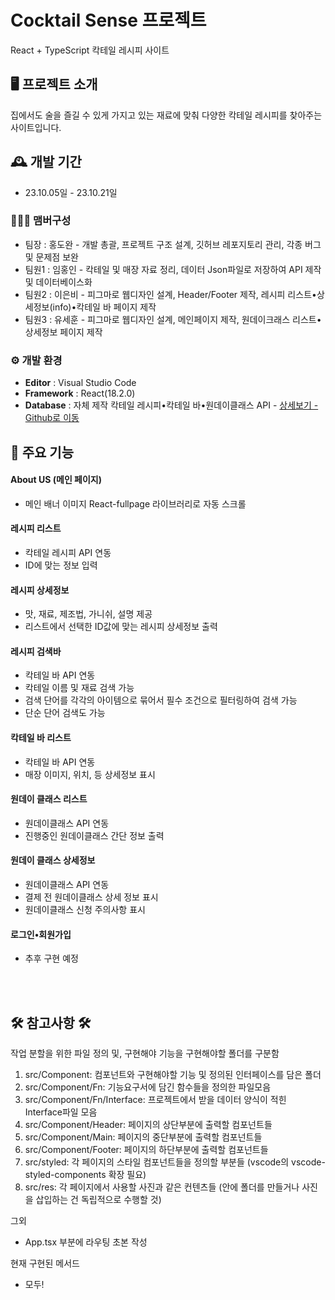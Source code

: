 
# Cocktail Sense 프로젝트
React + TypeScript 칵테일 레시피 사이트


## 🖥️ 프로젝트 소개
집에서도 술을 즐길 수 있게 가지고 있는 재료에 맞춰 다양한 칵테일 레시피를 찾아주는 사이트입니다.
<br>

## 🕰️ 개발 기간
* 23.10.05일 - 23.10.21일

### 🧑‍🤝‍🧑 맴버구성
 - 팀장  : 홍도완 - 개발 총괄, 프로젝트 구조 설계, 깃허브 레포지토리 관리, 각종 버그 및 문제점 보완
 - 팀원1 : 임홍인 - 칵테일 및 매장 자료 정리, 데이터 Json파일로 저장하여 API 제작 및 데이터베이스화
 - 팀원2 : 이은비 - 피그마로 웹디자인 설계, Header/Footer 제작, 레시피 리스트•상세정보(info)•칵테일 바 페이지 제작
 - 팀원3 : 유세훈 - 피그마로 웹디자인 설계, 메인페이지 제작, 원데이크래스 리스트•상세정보 페이지 제작

### ⚙️ 개발 환경
- **Editor** : Visual Studio Code
- **Framework** : React(18.2.0)
- **Database** : 자체 제작 칵테일 레시피•칵테일 바•원데이클래스 API - <a href="https://github.com/PowerGanjiHongin/IBA_Cocktail_recipe_API" >상세보기 - Github로 이동</a>

## 📌 주요 기능
#### About US (메인 페이지)
- 메인 배너 이미지 React-fullpage 라이브러리로 자동 스크롤
#### 레시피 리스트
- 칵테일 레시피 API 연동
- ID에 맞는 정보 입력
#### 레시피 상세정보
- 맛, 재료, 제조법, 가니쉬, 설명 제공
- 리스트에서 선택한 ID값에 맞는 레시피 상세정보 출력

#### 레시피 검색바
- 칵테일 바 API 연동
- 칵테일 이름 및 재료 검색 가능
- 검색 단어를 각각의 아이템으로 묶어서 필수 조건으로 필터링하여 검색 가능
- 단순 단어 검색도 가능
#### 칵테일 바 리스트
- 칵테일 바 API 연동
- 매장 이미지, 위치, 등 상세정보 표시
#### 원데이 클래스 리스트
- 원데이클래스 API 연동
- 진행중인 원데이클래스 간단 정보 출력
#### 원데이 클래스 상세정보
- 원데이클래스 API 연동
- 결제 전 원데이클래스 상세 정보 표시
- 원데이클래스 신청 주의사항 표시

#### 로그인•회원가입
- 추후 구현 예정
<br>
<br>


## 🛠 참고사항 🛠
작업 분할을 위한 파일 정의 및, 구현해야 기능을 구현해야할 폴더를 구분함

1. src/Component: 컴포넌트와 구현해야할 기능 및 정의된 인터페이스를 담은 폴더
2. src/Component/Fn: 기능요구서에 담긴 함수들을 정의한 파일모음
3. src/Component/Fn/Interface: 프로젝트에서 받을 데이터 양식이 적힌 Interface파일 모음
4. src/Component/Header: 페이지의 상단부분에 출력할 컴포넌트들
5. src/Component/Main: 페이지의 중단부분에 출력할 컴포넌트들
6. src/Component/Footer: 페이지의 하단부분에 출력할 컴포넌트들
7. src/styled: 각 페이지의 스타일 컴포넌트들을 정의할 부분들 (vscode의 vscode-styled-components 확장 필요)
8. src/res: 각 페이지에서 사용할 사진과 같은 컨텐츠들 (안에 폴더를 만들거나 사진을 삽입하는 건 독립적으로 수행할 것)

그외 
- App.tsx 부분에 라우팅 초본 작성

현재 구현된 메서드
- 모두!
